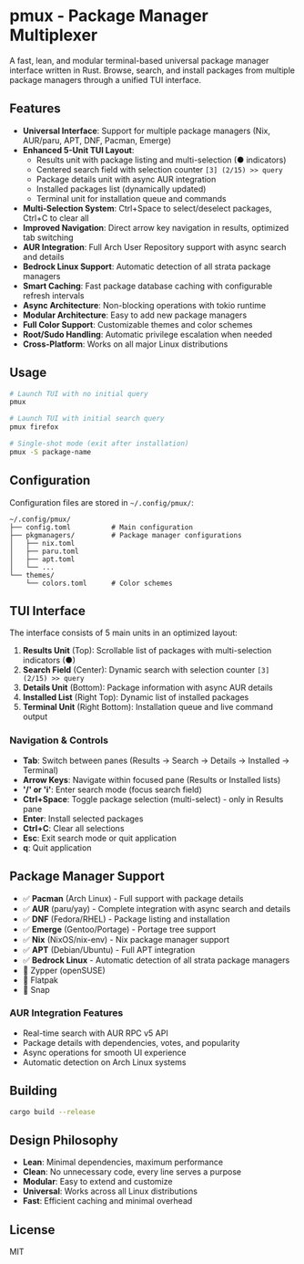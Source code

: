 # pmux - Package Manager Multiplexer

A fast, lean, and modular terminal-based universal package manager interface written in Rust. Browse, search, and install packages from multiple package managers through a unified TUI interface.

## Features

- **Universal Interface**: Support for multiple package managers (Nix, AUR/paru, APT, DNF, Pacman, Emerge)
- **Enhanced 5-Unit TUI Layout**: 
  - Results unit with package listing and multi-selection (● indicators)
  - Centered search field with selection counter `[3] (2/15) >> query`
  - Package details unit with async AUR integration
  - Installed packages list (dynamically updated)
  - Terminal unit for installation queue and commands
- **Multi-Selection System**: Ctrl+Space to select/deselect packages, Ctrl+C to clear all
- **Improved Navigation**: Direct arrow key navigation in results, optimized tab switching
- **AUR Integration**: Full Arch User Repository support with async search and details
- **Bedrock Linux Support**: Automatic detection of all strata package managers
- **Smart Caching**: Fast package database caching with configurable refresh intervals
- **Async Architecture**: Non-blocking operations with tokio runtime
- **Modular Architecture**: Easy to add new package managers
- **Full Color Support**: Customizable themes and color schemes
- **Root/Sudo Handling**: Automatic privilege escalation when needed
- **Cross-Platform**: Works on all major Linux distributions

## Usage

```bash
# Launch TUI with no initial query
pmux

# Launch TUI with initial search query
pmux firefox

# Single-shot mode (exit after installation)
pmux -S package-name
```

## Configuration

Configuration files are stored in `~/.config/pmux/`:

```
~/.config/pmux/
├── config.toml          # Main configuration
├── pkgmanagers/         # Package manager configurations
│   ├── nix.toml
│   ├── paru.toml
│   ├── apt.toml
│   └── ...
└── themes/
    └── colors.toml      # Color schemes
```

## TUI Interface

The interface consists of 5 main units in an optimized layout:

1. **Results Unit** (Top): Scrollable list of packages with multi-selection indicators (●)
2. **Search Field** (Center): Dynamic search with selection counter `[3] (2/15) >> query`
3. **Details Unit** (Bottom): Package information with async AUR details
4. **Installed List** (Right Top): Dynamic list of installed packages
5. **Terminal Unit** (Right Bottom): Installation queue and live command output

### Navigation & Controls

- **Tab**: Switch between panes (Results → Search → Details → Installed → Terminal)
- **Arrow Keys**: Navigate within focused pane (Results or Installed lists)
- **'/' or 'i'**: Enter search mode (focus search field)
- **Ctrl+Space**: Toggle package selection (multi-select) - only in Results pane
- **Enter**: Install selected packages
- **Ctrl+C**: Clear all selections
- **Esc**: Exit search mode or quit application
- **q**: Quit application

## Package Manager Support

- ✅ **Pacman** (Arch Linux) - Full support with package details
- ✅ **AUR** (paru/yay) - Complete integration with async search and details
- ✅ **DNF** (Fedora/RHEL) - Package listing and installation
- ✅ **Emerge** (Gentoo/Portage) - Portage tree support
- ✅ **Nix** (NixOS/nix-env) - Nix package manager support
- ✅ **APT** (Debian/Ubuntu) - Full APT integration
- ✅ **Bedrock Linux** - Automatic detection of all strata package managers
- 🚧 Zypper (openSUSE)
- 🚧 Flatpak
- 🚧 Snap

### AUR Integration Features
- Real-time search with AUR RPC v5 API
- Package details with dependencies, votes, and popularity
- Async operations for smooth UI experience
- Automatic detection on Arch Linux systems

## Building

```bash
cargo build --release
```

## Design Philosophy

- **Lean**: Minimal dependencies, maximum performance
- **Clean**: No unnecessary code, every line serves a purpose
- **Modular**: Easy to extend and customize
- **Universal**: Works across all Linux distributions
- **Fast**: Efficient caching and minimal overhead

## License

MIT
